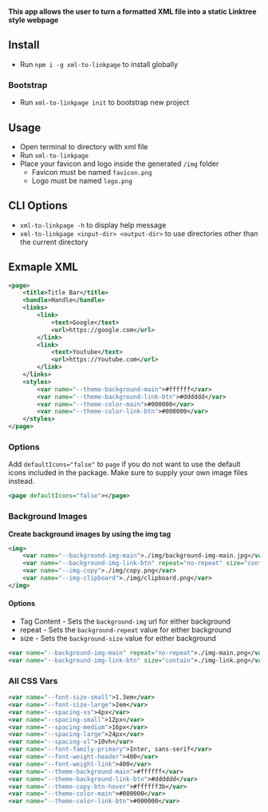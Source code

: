 
__This app allows the user to turn a formatted XML file into a static Linktree style webpage__

## Install

- Run `npm i -g xml-to-linkpage` to install globally

### Bootstrap

- Run `xml-to-linkpage init` to bootstrap new project

## Usage

- Open terminal to directory with xml file
- Run `xml-to-linkpage`
- Place your favicon and logo inside the generated `/img` folder
    - Favicon must be named `favicon.png`
    - Logo must be named `logo.png`

## CLI Options

- `xml-to-linkpage -h` to display help message
- `xml-to-linkpage <input-dir> <output-dir>` to use directories other than the current directory

## Exmaple XML

```xml
<page>
    <title>Title Bar</title>
    <handle>Handle</handle>
    <links>
        <link>
            <text>Google</text>
            <url>https://google.com</url>
        </link>
        <link>
            <text>Youtube</text>
            <url>https://Youtube.com</url>
        </link>
    </links>
    <styles>
        <var name="--theme-background-main">#ffffff</var>
        <var name="--theme-background-link-btn">#dddddd</var>
        <var name="--theme-color-main">#000000</var>
        <var name="--theme-color-link-btn">#000000</var>
    </styles>
</page>
```

### Options

Add `defaultIcons="false"` to `page` if you do not want to use the default icons included in the package. Make sure to supply your own image files instead.

```xml
<page defaultIcons="false"></page>
```

### Background Images

__Create background images by using the img tag__

```xml
<img>
    <var name="--background-img-main">./img/background-img-main.jpg</var>
    <var name="--background-img-link-btn" repeat="no-repeat" size="contain">./img/background-img-main.jpg</var>
    <var name="--img-copy">./img/copy.png</var>
    <var name="--img-clipboard">./img/clipboard.png</var>
</img>
```

#### Options

- Tag Content - Sets the `background-img` url for either background
- repeat - Sets the `background-repeat` value for either background
- size - Sets the `background-size` value for either background

```xml
<var name="--background-img-main" repeat="no-repeat">./img-main.png</var>
<var name="--background-img-link-btn" size="contain">./img-link.png</var>
```

### All CSS Vars

```xml
<var name="--font-size-small">1.3em</var>
<var name="--font-size-large">2em</var>
<var name="--spacing-xs">4px</var>
<var name="--spacing-small">12px</var>
<var name="--spacing-medium">16px</var>
<var name="--spacing-large">24px</var>
<var name="--spacing-xl">10vh</var>
<var name="--font-family-primary">Inter, sans-serif</var>
<var name="--font-weight-header">400</var>
<var name="--font-weight-link">400</var>
<var name="--theme-background-main">#ffffff</var>
<var name="--theme-background-link-btn">#dddddd</var>
<var name="--theme-copy-btn-hover">#ffffff3b</var>
<var name="--theme-color-main">#000000</var>
<var name="--theme-color-link-btn">#000000</var>
```
